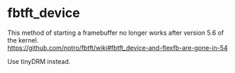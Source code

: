 # fbtft_device

This method of starting a framebuffer no longer works after version
5.6 of the kernel.  
https://github.com/notro/fbtft/wiki#fbtft_device-and-flexfb-are-gone-in-54

Use tinyDRM instead.
